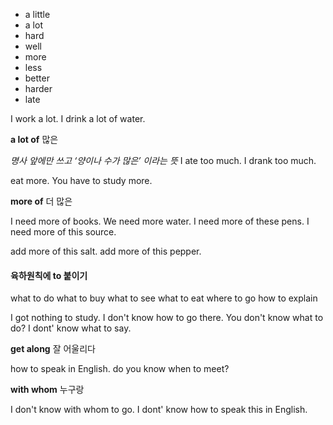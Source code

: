 - a little
- a lot
- hard
- well
- more
- less
- better
- harder
- late

I work a lot.
I drink a lot of water.



**a lot of** 많은

*명사 앞에만 쓰고 ‘양이나 수가 많은’ 이라는 뜻*
I ate too much.
I drank too much.

eat more.
You have to study more.

**more of** 더 많은

I need more of books.
We need more water.
I need more of these pens.
I need more of this source.

add more of this salt.
add more of this pepper.



#### **육하원칙에 to 붙이기**

what to do
what to buy
what to see
what to eat
where to go
how to explain

I got nothing to study.
I don't know how to go there.
You don't know what to do?
I dont' know what to say.

**get along** 잘 어울리다

how to speak in English.
do you know when to meet?

**with whom** 누구랑

I don't know with whom to go.
I dont' know how to speak this in English.
